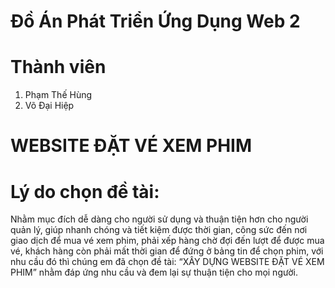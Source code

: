 # Đồ Án Phát Triển Ứng Dụng Web 2

# Thành viên
1. Phạm Thế Hùng
2. Võ Đại Hiệp

# WEBSITE ĐẶT VÉ XEM PHIM

# Lý do chọn đề tài: 
Nhằm mục đích dễ dàng cho người sử dụng và thuận tiện hơn cho người quản lý, giúp nhanh chóng và tiết kiệm được thời gian, công sức đến nơi giao dịch để mua vé xem phim, phải xếp hàng chờ đợi đến lượt để được mua vé, khách hàng còn phải mất thời gian để đứng ở bảng tin để chọn phim, với nhu cầu đó thì chúng em đã chọn đề tài: “XÂY DỰNG WEBSITE ĐẶT VÉ XEM PHIM” nhằm đáp ứng nhu cầu và đem lại sự thuận tiện cho mọi người.
